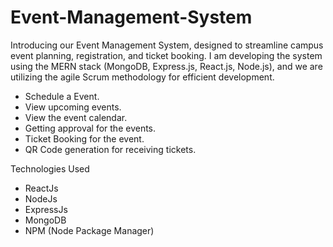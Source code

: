 # Event-Management-System

 Introducing our Event Management System, designed to streamline campus event planning, registration, and ticket booking. I am developing the system using the MERN stack (MongoDB, Express.js, React.js, Node.js), and we are utilizing the agile Scrum methodology for efficient development.

- Schedule a Event.
- View upcoming events.
- View the event calendar.
- Getting approval for the events.
- Ticket Booking for the event.
- QR Code generation for receiving tickets.

Technologies Used

- ReactJs
- NodeJs
- ExpressJs
- MongoDB
- NPM (Node Package Manager)
